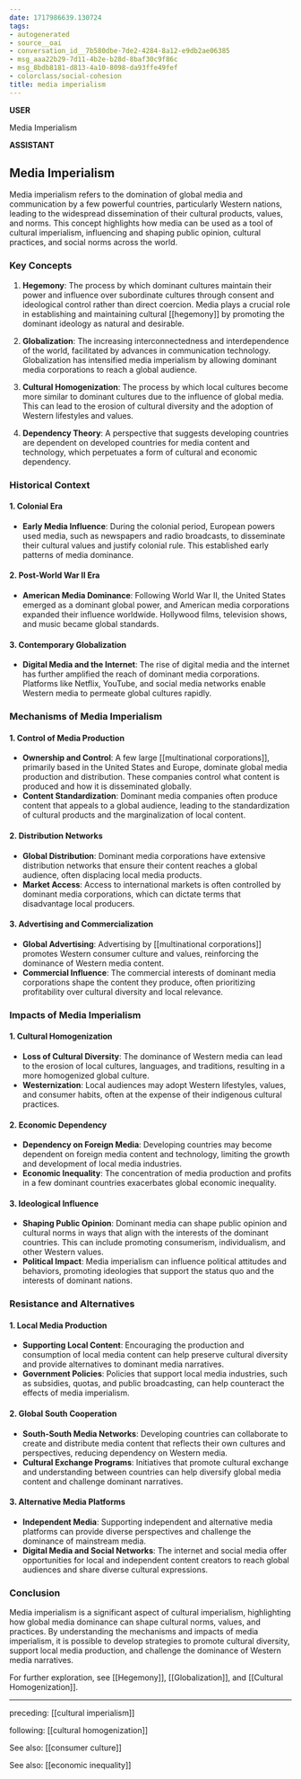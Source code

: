 ```yaml
---
date: 1717986639.130724
tags:
- autogenerated
- source__oai
- conversation_id__7b580dbe-7de2-4284-8a12-e9db2ae06385
- msg_aaa22b29-7d11-4b2e-b28d-8baf30c9f86c
- msg_8bdb8181-d813-4a10-8098-da93ffe49fef
- colorclass/social-cohesion
title: media imperialism
---
```


**USER**

Media Imperialism


**ASSISTANT**

## Media Imperialism

Media imperialism refers to the domination of global media and communication by a few powerful countries, particularly Western nations, leading to the widespread dissemination of their cultural products, values, and norms. This concept highlights how media can be used as a tool of cultural imperialism, influencing and shaping public opinion, cultural practices, and social norms across the world.

### Key Concepts

1. **Hegemony**: The process by which dominant cultures maintain their power and influence over subordinate cultures through consent and ideological control rather than direct coercion. Media plays a crucial role in establishing and maintaining cultural [[hegemony]] by promoting the dominant ideology as natural and desirable.

2. **Globalization**: The increasing interconnectedness and interdependence of the world, facilitated by advances in communication technology. Globalization has intensified media imperialism by allowing dominant media corporations to reach a global audience.

3. **Cultural Homogenization**: The process by which local cultures become more similar to dominant cultures due to the influence of global media. This can lead to the erosion of cultural diversity and the adoption of Western lifestyles and values.

4. **Dependency Theory**: A perspective that suggests developing countries are dependent on developed countries for media content and technology, which perpetuates a form of cultural and economic dependency.

### Historical Context

#### 1. **Colonial Era**

- **Early Media Influence**: During the colonial period, European powers used media, such as newspapers and radio broadcasts, to disseminate their cultural values and justify colonial rule. This established early patterns of media dominance.

#### 2. **Post-World War II Era**

- **American Media Dominance**: Following World War II, the United States emerged as a dominant global power, and American media corporations expanded their influence worldwide. Hollywood films, television shows, and music became global standards.

#### 3. **Contemporary Globalization**

- **Digital Media and the Internet**: The rise of digital media and the internet has further amplified the reach of dominant media corporations. Platforms like Netflix, YouTube, and social media networks enable Western media to permeate global cultures rapidly.

### Mechanisms of Media Imperialism

#### 1. **Control of Media Production**

- **Ownership and Control**: A few large [[multinational corporations]], primarily based in the United States and Europe, dominate global media production and distribution. These companies control what content is produced and how it is disseminated globally.
- **Content Standardization**: Dominant media companies often produce content that appeals to a global audience, leading to the standardization of cultural products and the marginalization of local content.

#### 2. **Distribution Networks**

- **Global Distribution**: Dominant media corporations have extensive distribution networks that ensure their content reaches a global audience, often displacing local media products.
- **Market Access**: Access to international markets is often controlled by dominant media corporations, which can dictate terms that disadvantage local producers.

#### 3. **Advertising and Commercialization**

- **Global Advertising**: Advertising by [[multinational corporations]] promotes Western consumer culture and values, reinforcing the dominance of Western media content.
- **Commercial Influence**: The commercial interests of dominant media corporations shape the content they produce, often prioritizing profitability over cultural diversity and local relevance.

### Impacts of Media Imperialism

#### 1. **Cultural Homogenization**

- **Loss of Cultural Diversity**: The dominance of Western media can lead to the erosion of local cultures, languages, and traditions, resulting in a more homogenized global culture.
- **Westernization**: Local audiences may adopt Western lifestyles, values, and consumer habits, often at the expense of their indigenous cultural practices.

#### 2. **Economic Dependency**

- **Dependency on Foreign Media**: Developing countries may become dependent on foreign media content and technology, limiting the growth and development of local media industries.
- **Economic Inequality**: The concentration of media production and profits in a few dominant countries exacerbates global economic inequality.

#### 3. **Ideological Influence**

- **Shaping Public Opinion**: Dominant media can shape public opinion and cultural norms in ways that align with the interests of the dominant countries. This can include promoting consumerism, individualism, and other Western values.
- **Political Impact**: Media imperialism can influence political attitudes and behaviors, promoting ideologies that support the status quo and the interests of dominant nations.

### Resistance and Alternatives

#### 1. **Local Media Production**

- **Supporting Local Content**: Encouraging the production and consumption of local media content can help preserve cultural diversity and provide alternatives to dominant media narratives.
- **Government Policies**: Policies that support local media industries, such as subsidies, quotas, and public broadcasting, can help counteract the effects of media imperialism.

#### 2. **Global South Cooperation**

- **South-South Media Networks**: Developing countries can collaborate to create and distribute media content that reflects their own cultures and perspectives, reducing dependency on Western media.
- **Cultural Exchange Programs**: Initiatives that promote cultural exchange and understanding between countries can help diversify global media content and challenge dominant narratives.

#### 3. **Alternative Media Platforms**

- **Independent Media**: Supporting independent and alternative media platforms can provide diverse perspectives and challenge the dominance of mainstream media.
- **Digital Media and Social Networks**: The internet and social media offer opportunities for local and independent content creators to reach global audiences and share diverse cultural expressions.

### Conclusion

Media imperialism is a significant aspect of cultural imperialism, highlighting how global media dominance can shape cultural norms, values, and practices. By understanding the mechanisms and impacts of media imperialism, it is possible to develop strategies to promote cultural diversity, support local media production, and challenge the dominance of Western media narratives.

For further exploration, see [[Hegemony]], [[Globalization]], and [[Cultural Homogenization]].


---

preceding: [[cultural imperialism]]  


following: [[cultural homogenization]]

See also: [[consumer culture]]


See also: [[economic inequality]]